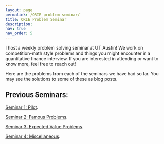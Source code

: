 ```yaml
---
layout: page
permalink: /ORIE problem seminar/
title: ORIE Problem Seminar
description: 
nav: true
nav_order: 5
---
```


I host a weekly problem solving seminar at UT Austin! We work on competition-math style problems and things you might encounter in a quantitative finance interview. If you are interested in attending or want to know more, feel free to reach out!

Here are the problems from each of the seminars we have had so far. You may see the solutions to some of these as blog posts.
## Previous Seminars:

<p> <a href="/assets/pdf/Seminar1.pdf">Seminar 1: Pilot</a>.</p>
<p> <a href="/assets/pdf/Seminar2.pdf">Seminar 2: Famous Problems</a>.</p>
<p> <a href="/assets/pdf/Seminar3.pdf">Seminar 3: Expected Value Problems</a>.</p>
<p> <a href="/assets/pdf/Seminar4.pdf">Seminar 4: Miscellaneous</a>.</p>
